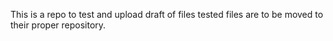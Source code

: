This is a repo to test and upload draft of files tested files are to be moved to their proper repository.
